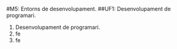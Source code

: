 #M5: Entorns de desenvolupament.
##UF1: Desenvolupament de programari.

1. Desenvolupament de programari.
  1. fe
  2. fe
